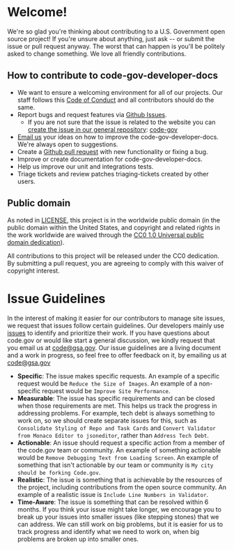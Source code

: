 # Welcome!

We're so glad you're thinking about contributing to a U.S. Government open source project! If you're unsure about anything, just ask -- or submit the issue or pull request anyway. The worst that can happen is you'll be politely asked to change something. We love all friendly contributions.

## How to contribute to code-gov-developer-docs

- We want to ensure a welcoming environment for all of our projects. Our staff follows this [Code of Conduct](CODE_OF_CONDUCT.md) and all contributors should do the same.
- Report bugs and request features via [Github Issues](https://github.com/GSA/code-gov-developer-docs/issues).
   - If you are not sure that the issue is related to the website you can [create the issue in our general repository](https://github.com/gsa/code-gov/issue/new): [code-gov](https://github.com/gsa/code-gov)
- [Email us](mailto://code@gsa.gov) your ideas on how to improve the code-gov-developer-docs. We're always open to suggestions.
- Create a [Github pull request](https://help.github.com/articles/creating-a-pull-request/) with new functionality or fixing a bug.
- Improve or create documentation for code-gov-developer-docs.
- Help us improve our unit and integrations tests.
- Triage tickets and review patches triaging-tickets created by other users.

## Public domain

As noted in [LICENSE](LICENSE.md), this project is in the worldwide public domain (in the public domain within the United States, and copyright and related rights in the work worldwide are waived through the [CC0 1.0 Universal public domain dedication](https://creativecommons.org/publicdomain/zero/1.0/)).

All contributions to this project will be released under the CC0 dedication. By submitting a pull request, you are agreeing to comply with this waiver of copyright interest.

# Issue Guidelines
In the interest of making it easier for our contributors to manage site issues, we request that issues follow certain guidelines.  Our developers mainly use [issues](https://github.com/GSA/code-gov-developer-docs/issues) to identify and prioritize their work.  If you have questions about code.gov or would like start a general discussion, we kindly request that you email us at code@gsa.gov.  Our issue guidelines are a living document and a work in progress, so feel free to offer feedback on it, by emailing us at code@gsa.gov
 - **Specific**: The issue makes specific requests.  An example of a specific request would be `Reduce the Size of Images`.   An example of a non-specific request would be `Improve Site Performance`.
 - **Measurable**: The issue has specific requirements and can be closed when those requirements are met.  This helps us track the progress in addressing problems.  For example, tech debt is always something to work on, so we should create separate issues for this, such as `Consolidate Styling of Repo and Task Cards` and `Convert Validator from Monaco Editor to jsoneditor`, rather than `Address Tech Debt`.
 - **Actionable**: An issue should request a specific action from a member of the code.gov team or community.  An example of something actionable would be `Remove Debugging Text from Loading Screen`.  An example of something that isn't actionable by our team or community is `My city should be forking Code.gov`.
 - **Realistic**: The issue is something that is achievable by the resources of the project, including contributions from the open source community.  An example of a realistic issue is `Include Line Numbers in Validator`.
 - **Time-Aware**: The issue is something that can be resolved within 6 months.  If you think your issue might take longer, we encourage you to break up your issues into smaller issues (like stepping stones) that we can address.  We can still work on big problems, but it is easier for us to track progress and identify what we need to work on, when big problems are broken up into smaller ones.
 
 
